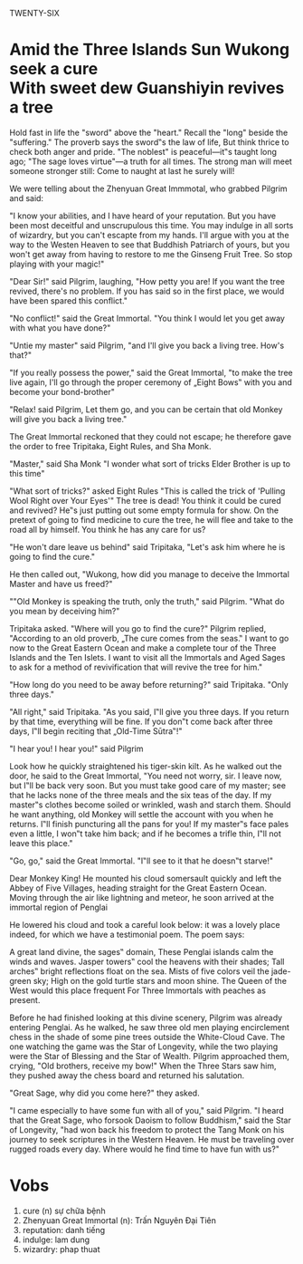TWENTY-SIX
# Amid the Three Islands Sun Wukong seek a cure <br> With sweet dew Guanshiyin revives a tree

Hold fast in life the "sword" above the "heart."
Recall the "long" beside the "suffering."
The proverb says the sword‟s the law of life,
But think thrice to check both anger and pride.
"The noblest" is peaceful—it‟s taught long ago;
"The sage loves virtue"—a truth for all times.
The strong man will meet someone stronger still:
Come to naught at last he surely will!

We were telling about the Zhenyuan Great Immmotal, who grabbed Pilgrim and said:

"I know your abilities, and I have heard of your reputation. But you have been most deceitful and unscrupulous this time. You may indulge in all sorts of wizardry, but you can't escapte from my hands. I'll argue with you at the way to the Westen Heaven to see that Buddhish Patriarch of yours, but you won't get away from having to restore to me the Ginseng Fruit Tree. So stop playing with your magic!"

"Dear Sir!" said Pilgrim, laughing, "How petty you are! If you want the tree revived, there's no problem. If you has said so in the first place, we would have been spared this conflict."

"No conflict!" said the Great Immortal. "You think I would let you get away with what you have done?"

"Untie my master" said Pilgrim, "and I'll give you back a living tree. How's that?"

"If you really possess the power," said the Great Immortal, "to make the tree live again, I'll go through the proper ceremony of „Eight Bows‟ with you and become your bond-brother"

"Relax! said Pilgrim, Let them go, and you can be certain that old Monkey will give you back a living tree."

The Great Immortal reckoned that they could not escape; he therefore gave the order to free Tripitaka, Eight Rules, and Sha Monk.

"Master," said Sha Monk "I wonder what sort of tricks Elder Brother is up to this time"

"What sort of tricks?" asked Eight Rules "This is called the trick of 'Pulling Wool Right over Your Eyes'" The tree is dead! You think it could be cured and revived?
He‟s just putting out some empty formula for show. On the pretext of going to find
medicine to cure the tree, he will flee and take to the road all by himself. You think he
has any care for us?

"He won't dare leave us behind" said Tripitaka, "Let's ask him where he is going to find the cure."

He then called out, "Wukong, how did you manage to deceive the Immortal Master and have us freed?"

""Old Monkey is speaking the truth, only the truth," said Pilgrim. "What do you
mean by deceiving him?"

Tripitaka asked. "Where will you go to find the cure?" Pilgrim replied,
"According to an old proverb, „The cure comes from the seas.‟ I want to go now to the
Great Eastern Ocean and make a complete tour of the Three Islands and the Ten Islets. I
want to visit all the Immortals and Aged Sages to ask for a method of revivification that
will revive the tree for him."

"How long do you need to be away before returning?" said Tripitaka. "Only
three days."

"All right," said Tripitaka. "As you said, I‟ll give you three days. If you return
by that time, everything will be fine. If you don‟t come back after three days, I‟ll begin
reciting that „Old-Time Sūtra‟!"

"I hear you! I hear you!" said Pilgrim

Look how he quickly straightened his tiger-skin kilt. As he walked out the door,
he said to the Great Immortal, "You need not worry, sir. I leave now, but I‟ll be back
very soon. But you must take good care of my master; see that he lacks none of the
three meals and the six teas of the day. If my master‟s clothes become soiled or
wrinkled, wash and starch them. Should he want anything, old Monkey will settle the
account with you when he returns. I‟ll finish puncturing all the pans for you! If my
master‟s face pales even a little, I won‟t take him back; and if he becomes a trifle thin,
I‟ll not leave this place."

"Go, go," said the Great Immortal. "I‟ll see to it that he doesn‟t starve!"

Dear Monkey King! He mounted his cloud somersault quickly and left the
Abbey of Five Villages, heading straight for the Great Eastern Ocean. Moving through
the air like lightning and meteor, he soon arrived at the immortal region of Penglai

He lowered his cloud and took a careful look below: it was a lovely place
indeed, for which we have a testimonial poem. The poem says: 

A great land divine, the sages‟ domain,
These Penglai islands calm the winds and waves.
Jasper towers‟ cool the heavens with their shades;
Tall arches‟ bright reflections float on the sea.
Mists of five colors veil the jade-green sky;
High on the gold turtle stars and moon shine.
The Queen of the West would this place frequent
For Three Immortals with peaches as present.

Before he had finished looking at this divine scenery, Pilgrim was already entering Penglai. As he walked, he saw three old men playing encirclement chess in the shade of some pine trees outside the White-Cloud Cave. The one watching the game was the Star of Longevity, while the two playing were the Star of Blessing and the Star of Wealth. Pilgrim approached them, crying, "Old brothers, receive my bow!" When the Three Stars saw him, they pushed away the chess board and returned his salutation.

"Great Sage, why did you come here?" they asked.

"I came especially to have some fun with all of you," said Pilgrim. "I heard that the Great Sage, who forsook Daoism to follow Buddhism," said the Star of Longevity, "had won back his freedom to protect the Tang Monk on his journey to seek scriptures in the Western Heaven. He must be traveling over rugged roads every day. Where would he find time to have fun with us?"

# Vobs
1. cure (n)    sự chữa bệnh
2. Zhenyuan Great Immortal (n): Trấn Nguyên Đại Tiên
3. reputation: danh tiếng
4. indulge: lam dung
5. wizardry: phap thuat
